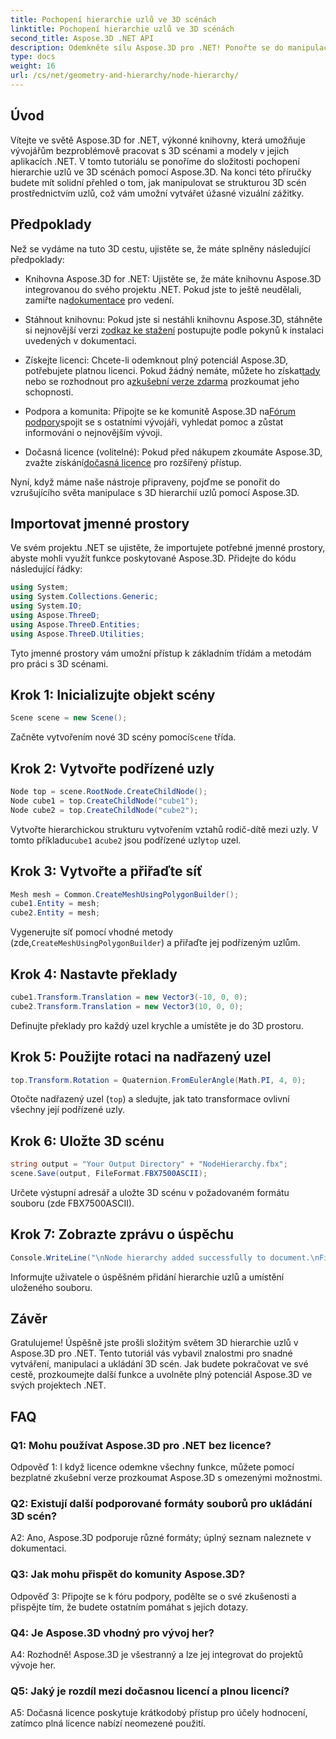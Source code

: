 ```yaml
---
title: Pochopení hierarchie uzlů ve 3D scénách
linktitle: Pochopení hierarchie uzlů ve 3D scénách
second_title: Aspose.3D .NET API
description: Odemkněte sílu Aspose.3D pro .NET! Ponořte se do manipulace s hierarchií uzlů pomocí tohoto podrobného průvodce. Vytvářejte úžasné 3D scény bez námahy.
type: docs
weight: 16
url: /cs/net/geometry-and-hierarchy/node-hierarchy/
---
```

## Úvod

Vítejte ve světě Aspose.3D for .NET, výkonné knihovny, která umožňuje vývojářům bezproblémově pracovat s 3D scénami a modely v jejich aplikacích .NET. V tomto tutoriálu se ponoříme do složitosti pochopení hierarchie uzlů ve 3D scénách pomocí Aspose.3D. Na konci této příručky budete mít solidní přehled o tom, jak manipulovat se strukturou 3D scén prostřednictvím uzlů, což vám umožní vytvářet úžasné vizuální zážitky.

## Předpoklady

Než se vydáme na tuto 3D cestu, ujistěte se, že máte splněny následující předpoklady:

-  Knihovna Aspose.3D for .NET: Ujistěte se, že máte knihovnu Aspose.3D integrovanou do svého projektu .NET. Pokud jste to ještě neudělali, zamiřte na[dokumentace](https://reference.aspose.com/3d/net/) pro vedení.

-  Stáhnout knihovnu: Pokud jste si nestáhli knihovnu Aspose.3D, stáhněte si nejnovější verzi z[odkaz ke stažení](https://releases.aspose.com/3d/net/) postupujte podle pokynů k instalaci uvedených v dokumentaci.

-  Získejte licenci: Chcete-li odemknout plný potenciál Aspose.3D, potřebujete platnou licenci. Pokud žádný nemáte, můžete ho získat[tady](https://purchase.aspose.com/buy) nebo se rozhodnout pro a[zkušební verze zdarma](https://releases.aspose.com/) prozkoumat jeho schopnosti.

-  Podpora a komunita: Připojte se ke komunitě Aspose.3D na[Fórum podpory](https://forum.aspose.com/c/3d/18)spojit se s ostatními vývojáři, vyhledat pomoc a zůstat informováni o nejnovějším vývoji.

-  Dočasná licence (volitelné): Pokud před nákupem zkoumáte Aspose.3D, zvažte získání[dočasná licence](https://purchase.aspose.com/temporary-license/) pro rozšířený přístup.

Nyní, když máme naše nástroje připraveny, pojďme se ponořit do vzrušujícího světa manipulace s 3D hierarchií uzlů pomocí Aspose.3D.

## Importovat jmenné prostory

Ve svém projektu .NET se ujistěte, že importujete potřebné jmenné prostory, abyste mohli využít funkce poskytované Aspose.3D. Přidejte do kódu následující řádky:

```csharp
using System;
using System.Collections.Generic;
using System.IO;
using Aspose.ThreeD;
using Aspose.ThreeD.Entities;
using Aspose.ThreeD.Utilities;
```

Tyto jmenné prostory vám umožní přístup k základním třídám a metodám pro práci s 3D scénami.

## Krok 1: Inicializujte objekt scény

```csharp
Scene scene = new Scene();
```

 Začněte vytvořením nové 3D scény pomocí`Scene` třída.

## Krok 2: Vytvořte podřízené uzly

```csharp
Node top = scene.RootNode.CreateChildNode();
Node cube1 = top.CreateChildNode("cube1");
Node cube2 = top.CreateChildNode("cube2");
```

 Vytvořte hierarchickou strukturu vytvořením vztahů rodič-dítě mezi uzly. V tomto příkladu`cube1` a`cube2` jsou podřízené uzly`top` uzel.

## Krok 3: Vytvořte a přiřaďte síť

```csharp
Mesh mesh = Common.CreateMeshUsingPolygonBuilder();
cube1.Entity = mesh;
cube2.Entity = mesh;
```

 Vygenerujte síť pomocí vhodné metody (zde,`CreateMeshUsingPolygonBuilder`) a přiřaďte jej podřízeným uzlům.

## Krok 4: Nastavte překlady

```csharp
cube1.Transform.Translation = new Vector3(-10, 0, 0);
cube2.Transform.Translation = new Vector3(10, 0, 0);
```

Definujte překlady pro každý uzel krychle a umístěte je do 3D prostoru.

## Krok 5: Použijte rotaci na nadřazený uzel

```csharp
top.Transform.Rotation = Quaternion.FromEulerAngle(Math.PI, 4, 0);
```

Otočte nadřazený uzel (`top`) a sledujte, jak tato transformace ovlivní všechny její podřízené uzly.

## Krok 6: Uložte 3D scénu

```csharp
string output = "Your Output Directory" + "NodeHierarchy.fbx";
scene.Save(output, FileFormat.FBX7500ASCII);
```

Určete výstupní adresář a uložte 3D scénu v požadovaném formátu souboru (zde FBX7500ASCII).

## Krok 7: Zobrazte zprávu o úspěchu

```csharp
Console.WriteLine("\nNode hierarchy added successfully to document.\nFile saved at " + output);
```

Informujte uživatele o úspěšném přidání hierarchie uzlů a umístění uloženého souboru.

## Závěr

Gratulujeme! Úspěšně jste prošli složitým světem 3D hierarchie uzlů v Aspose.3D pro .NET. Tento tutoriál vás vybavil znalostmi pro snadné vytváření, manipulaci a ukládání 3D scén. Jak budete pokračovat ve své cestě, prozkoumejte další funkce a uvolněte plný potenciál Aspose.3D ve svých projektech .NET.

## FAQ

### Q1: Mohu používat Aspose.3D pro .NET bez licence?

Odpověď 1: I když licence odemkne všechny funkce, můžete pomocí bezplatné zkušební verze prozkoumat Aspose.3D s omezenými možnostmi.

### Q2: Existují další podporované formáty souborů pro ukládání 3D scén?

A2: Ano, Aspose.3D podporuje různé formáty; úplný seznam naleznete v dokumentaci.

### Q3: Jak mohu přispět do komunity Aspose.3D?

Odpověď 3: Připojte se k fóru podpory, podělte se o své zkušenosti a přispějte tím, že budete ostatním pomáhat s jejich dotazy.

### Q4: Je Aspose.3D vhodný pro vývoj her?

A4: Rozhodně! Aspose.3D je všestranný a lze jej integrovat do projektů vývoje her.

### Q5: Jaký je rozdíl mezi dočasnou licencí a plnou licencí?

A5: Dočasná licence poskytuje krátkodobý přístup pro účely hodnocení, zatímco plná licence nabízí neomezené použití.